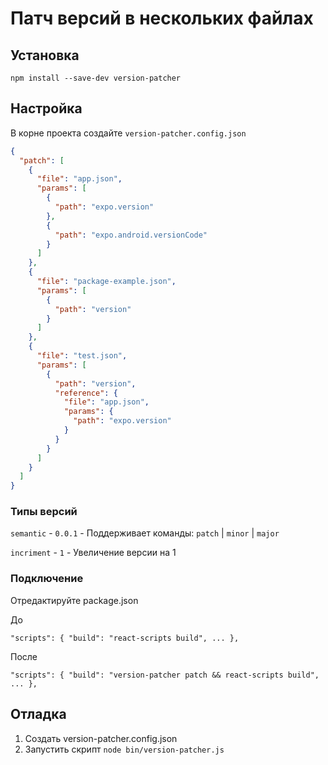 # Патч версий в нескольких файлах

## Установка

`npm install --save-dev version-patcher`

## Настройка

В корне проекта создайте `version-patcher.config.json`

```json
{
  "patch": [
    {
      "file": "app.json",
      "params": [
        {
          "path": "expo.version"
        },
        {
          "path": "expo.android.versionCode"
        }
      ]
    },
    {
      "file": "package-example.json",
      "params": [
        {
          "path": "version"
        }
      ]
    },
    {
      "file": "test.json",
      "params": [
        {
          "path": "version",
          "reference": {
            "file": "app.json",
            "params": {
              "path": "expo.version"
            }
          }
        }
      ]
    }
  ]
}
```

### Типы версий

`semantic` - `0.0.1` - Поддерживает команды: `patch` | `minor` | `major`

`incriment` - `1` - Увеличение версии на 1

### Подключение

Отредактируйте package.json

До

`"scripts": { "build": "react-scripts build", ... },`

После

`"scripts": { "build": "version-patcher patch && react-scripts build", ... },`

## Отладка

1. Создать version-patcher.config.json
2. Запустить скрипт `node bin/version-patcher.js`
